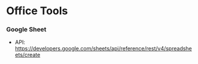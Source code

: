 # Office Tools

### Google Sheet
- API: https://developers.google.com/sheets/api/reference/rest/v4/spreadsheets/create